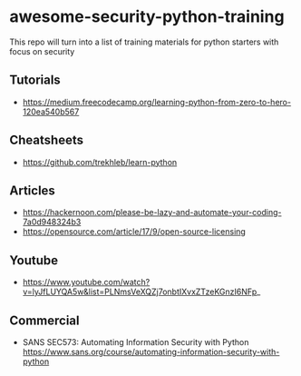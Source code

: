 # awesome-security-python-training
This repo will turn into a list of training materials for python starters with focus on security

## Tutorials

* https://medium.freecodecamp.org/learning-python-from-zero-to-hero-120ea540b567

## Cheatsheets

* https://github.com/trekhleb/learn-python

## Articles

* https://hackernoon.com/please-be-lazy-and-automate-your-coding-7a0d948324b3
* https://opensource.com/article/17/9/open-source-licensing

## Youtube

* https://www.youtube.com/watch?v=lyJfLUYQA5w&list=PLNmsVeXQZj7onbtIXvxZTzeKGnzI6NFp_

## Commercial

* SANS SEC573: Automating Information Security with Python https://www.sans.org/course/automating-information-security-with-python
